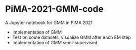 # PiMA-2021-GMM-code
A Jupyter notebook for GMM in PiMA 2021

* Implementation of GMM
* Test on some datasets, visualize GMM after each EM step
* Implementation of GMM semi-supervised 
